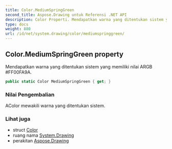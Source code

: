 ```yaml
---
title: Color.MediumSpringGreen
second_title: Aspose.Drawing untuk Referensi .NET API
description: Color Properti. Mendapatkan warna yang ditentukan sistem yang memiliki nilai ARGB FF00FA9A.
type: docs
weight: 880
url: /id/net/system.drawing/color/mediumspringgreen/
---
```

## Color.MediumSpringGreen property

Mendapatkan warna yang ditentukan sistem yang memiliki nilai ARGB #FF00FA9A.

```csharp
public static Color MediumSpringGreen { get; }
```

### Nilai Pengembalian

AColor mewakili warna yang ditentukan sistem.

### Lihat juga

* struct [Color](../)
* ruang nama [System.Drawing](../../color/)
* perakitan [Aspose.Drawing](../../../)


